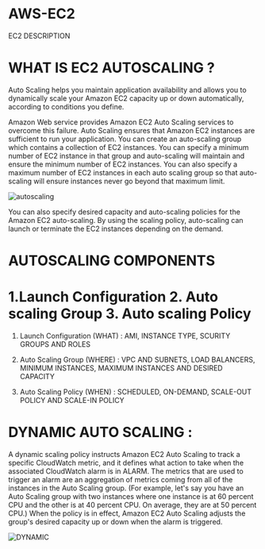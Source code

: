 # AWS-EC2
EC2 DESCRIPTION

# WHAT IS EC2 AUTOSCALING ?

Auto Scaling helps you maintain application availability and allows you to dynamically scale your Amazon EC2 capacity up or down automatically, according to conditions you define.

Amazon Web service provides Amazon EC2 Auto Scaling services to overcome this failure. Auto Scaling ensures that Amazon EC2 instances are sufficient to run your application. You can create an auto-scaling group which contains a collection of EC2 instances. You can specify a minimum number of EC2 instance in that group and auto-scaling will maintain and ensure the minimum number of EC2 instances. You can also specify a maximum number of EC2 instances in each auto scaling group so that auto-scaling will ensure instances never go beyond that maximum limit.

![autoscaling](https://user-images.githubusercontent.com/54776422/142845510-6c82d7e8-51d4-4dd0-8c6f-b63aa0fa7890.jpeg)

You can also specify desired capacity and auto-scaling policies for the Amazon EC2 auto-scaling. By using the scaling policy, auto-scaling can launch or terminate the EC2 instances depending on the demand.

# AUTOSCALING COMPONENTS

# 1.Launch Configuration 2. Auto scaling Group 3. Auto scaling Policy

1. Launch Configuration (WHAT) : AMI, INSTANCE TYPE, SCURITY GROUPS AND ROLES

2. Auto Scaling Group (WHERE)  : VPC AND SUBNETS, LOAD BALANCERS, MINIMUM INSTANCES, MAXIMUM INSTANCES AND DESIRED CAPACITY

3. Auto Scaling Policy (WHEN)  : SCHEDULED, ON-DEMAND, SCALE-OUT POLICY AND SCALE-IN POLICY

# DYNAMIC AUTO SCALING :

A dynamic scaling policy instructs Amazon EC2 Auto Scaling to track a specific CloudWatch metric, and it defines what action to take when the associated CloudWatch alarm is in ALARM. The metrics that are used to trigger an alarm are an aggregation of metrics coming from all of the instances in the Auto Scaling group. (For example, let's say you have an Auto Scaling group with two instances where one instance is at 60 percent CPU and the other is at 40 percent CPU. On average, they are at 50 percent CPU.) When the policy is in effect, Amazon EC2 Auto Scaling adjusts the group's desired capacity up or down when the alarm is triggered.


![DYNAMIC](https://user-images.githubusercontent.com/54776422/142850616-26750bd2-15f6-43a9-9e3f-0b205d8d58d5.jpg)
